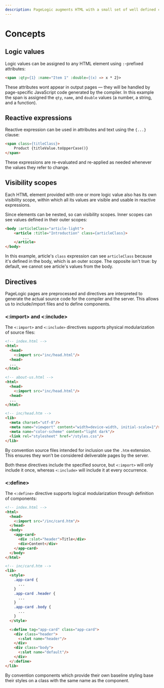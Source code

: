 ```yaml
---
description: PageLogic augments HTML with a small set of well defined concepts
---
```


# Concepts

## Logic values

Logic values can be assigned to any HTML element using `:`-prefixed attributes:

```html
<span :qty={1} :name="Item 1" :double={(x) => x * 2}>
```

These attributes wont appear in output pages — they will be handled by page-specific JavaScript code generated by the compiler. In this example the span is assigned the `qty`, `name`, and `double` values (a number, a string, and a function).

## Reactive expressions

Reactive expression can be used in attributes and text using the `{...}` clause:

```html
<span class={titleClass}>
    Product {titleValue.toUpperCase()}
</span>
```

These expressions are re-evaluated and re-applied as needed whenever the values they refer to change.

## Visibility scopes

Each HTML element provided with one or more logic value also has its own visibility scope, within which all its values are visible and usable in reactive expressions.

Since elements can be nested, so can visibility scopes. Inner scopes can see values defined in their outer scopes:

```html
<body :articleClass="article-light">
    <article :title="Introduction" class={articleClass}>
        ...
    </article>
</body>
```

In this example, article's `class` expression can see `articleClass` because it's defined in the body, which is an outer scope. The opposite isn't true: by default, we cannot see article's values from the body.

## Directives

PageLogic pages are preprocessed and directives are interpreted to generate the actual source code for the compiler and the server. This allows us to include/import files and to define components.

### <:import> and <:include>

The `<:import>` and `<:include>` directives supports physical modularization of source files:

```html
<!-- index.html -->
<html>
  <head>
    <:import src="inc/head.html"/>
  <head>
  ...
</html>
```

```html
<!-- about-us.html -->
<html>
  <head>
    <:import src="inc/head.html"/>
  <head>
  ...
</html>
```

```html
<!-- inc/head.htm -->
<lib>
  <meta charset="utf-8"/>
  <meta name="viewport" content="width=device-width, initial-scale=1"/>
  <meta name="color-scheme" content="light dark"/>
  <link rel="stylesheet" href="/styles.css"/>
</lib>
```

By convention source files intended for inclusion use the `.htm` extension. This ensures they won’t be considered deliverable pages by the server.

Both these directives include the specified source, but `<:import>` will only include it once, whereas `<:include>` will include it at every occurrence.

### <:define>

The `<:define>` directive supports logical modularization through definition of components:

```html
<!-- index.html -->
<html>
  <head>
    <:import src="/inc/card.htm"/>
  </head>
  <body>
    <app-card>
      <div :slot="header">Title</div>
      <div>Content</div>
    </app-card>
  </body>
</html>
```

```html
<!-- inc/card.htm -->
<lib>
  <style>
    .app-card {
      ...
    }
    .app-card .header {
      ...
    }
    .app-card .body {
      ...
    }
  </style>

  <:define tag="app-card" class="app-card">
    <div class="header">
      <:slot name="header"/>
    </div>
    <div class="body">
      <:slot name="default"/>
    </div>
  </:define>
</lib>
```

By convention components which provide their own baseline styling base their styles on a class with the same name as the component.
